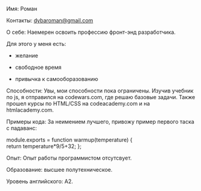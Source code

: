 Имя: Роман


Контакты: dybaroman@gmail.com


О себе: Наемерен освоить профессию фронт-энд разработчика. 

Для этого у меня есть:

 - желание

 - свободное время

 - привычка к самооборазованию



Способности: Увы, мои способности пока ограничены. 
Изучив учебник по js, я отправился на codewars.com, где решаю базовые задачи.
Также прошел курсы по HTML/CSS на codeacademy.com и на htmlacademy.com.


Примеры кода: За неимением лучшего, привожу пример первого таска с падаванс:

module.exports = function warmup(temperature) {  
  return temperature*9/5+32;
};


Опыт: Опыт работы программистом отсутсвует.


Образование: высшее полутехническое.


Уровень английского: A2.